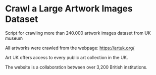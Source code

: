 # Crawl a Large Artwork Images Dataset 
Script for crawling more than 240.000 artwork images dataset from UK museum

All artworks were crawled from the webpage: https://artuk.org/

Art UK offers access to every public art collection in the UK.
 
The website is a collaboration between over 3,200 British institutions.


 

